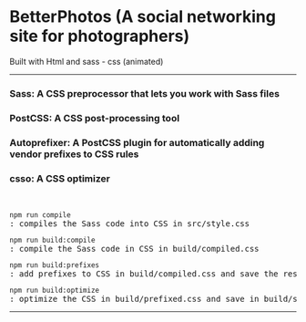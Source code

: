 # BetterPhotos (A social networking site for photographers)

Built with Html and sass - css (animated)

---
### Sass: A CSS preprocessor that lets you work with Sass files
### PostCSS: A CSS post-processing tool
### Autoprefixer: A PostCSS plugin for automatically adding vendor prefixes to CSS rules
### csso: A CSS optimizer

<br />

<pre><code>npm run compile </code>: compiles the Sass code into CSS in src/style.css</pre>
<pre><code>npm run build:compile </code>: compile the Sass code in CSS in build/compiled.css</pre>
<pre><code>npm run build:prefixes </code>: add prefixes to CSS in build/compiled.css and save the result in build/prefixed.css</pre>
<pre><code>npm run build:optimize </code>: optimize the CSS in build/prefixed.css and save in build/style.css</pre>

---
